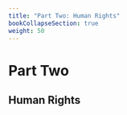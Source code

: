 ```yaml
---
title: "Part Two: Human Rights"
bookCollapseSection: true
weight: 50
---
```


# Part Two

## Human Rights